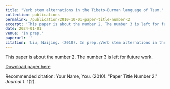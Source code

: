 ```yaml
---
title: "Verb stem alternations in the Tibeto-Burman language of Tsum."
collection: publications
permalink: /publication/2010-10-01-paper-title-number-2
excerpt: 'This paper is about the number 2. The number 3 is left for future work.'
date: 2024-01-01
venue: 'In prep.'
paperurl: ''
citation: 'Liu, Naijing. (2010). In prep.;Verb stem alternations in the Tibeto-Burman language of Tsum.'
---
```

This paper is about the number 2. The number 3 is left for future work.

[Download paper here](http://academicpages.github.io/files/paper2.pdf)

Recommended citation: Your Name, You. (2010). "Paper Title Number 2." <i>Journal 1</i>. 1(2).
